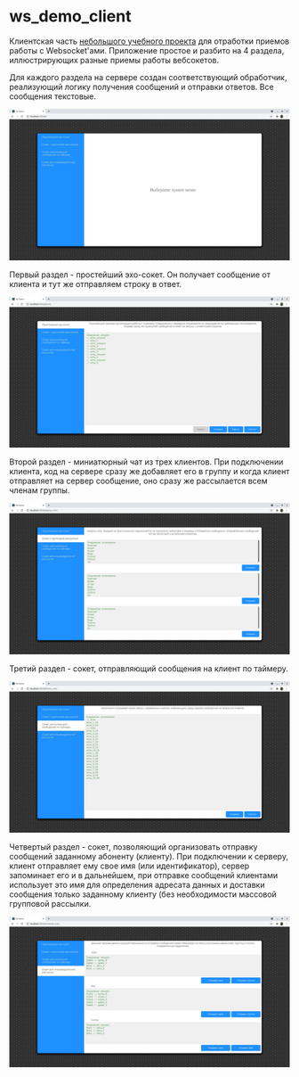 # ws_demo_client

Клиентская часть [небольшого учебного проекта](https://github.com/SergeyLebidko/ws_demo_server) для отработки приемов работы с Websocket'ами. 
Приложение простое и разбито на 4 раздела, иллюстрирующих разные приемы работы вебсокетов.

Для каждого раздела на сервере создан соответствующий обработчик, реализующий логику получения сообщений и отправки ответов. Все сообщения текстовые.

![screenshot](screenshots/screen1.jpg)

Первый раздел - простейший эхо-сокет. Он получает сообщение от клиента и тут же отправляем строку в ответ.

![screenshot](screenshots/screen2.jpg)

Второй раздел - миниатюрный чат из трех клиентов. При подключении клиента, код на сервере сразу же добавляет его в группу и когда клиент отправляет на сервер сообщение, оно сразу же рассылается всем членам группы.

![screenshot](screenshots/screen3.jpg)

Третий раздел - сокет, отправляющий сообщения на клиент по таймеру.

![screenshot](screenshots/screen4.jpg)

Четвертый раздел - сокет, позволяющий организовать отправку сообщений заданному абоненту (клиенту). При подключении к серверу, клиент отправляет ему свое имя (или идентификатор), сервер запоминает его и в дальнейшем, при отправке сообщений клиентами использует это имя для определения адресата данных и доставки сообщения только заданному клиенту (без необходимости массовой групповой рассылки.

![screenshot](screenshots/screen5.jpg)
